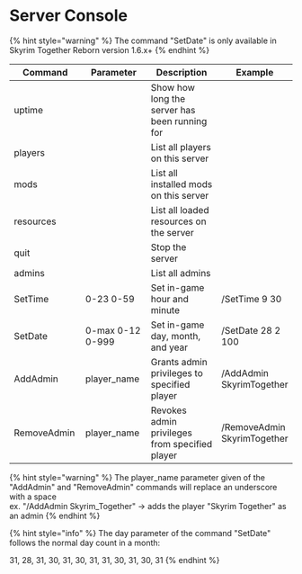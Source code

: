 # Server Console

{% hint style="warning" %}
The command "SetDate" is only available in Skyrim Together Reborn version 1.6.x+
{% endhint %}

<table data-full-width="true"><thead><tr><th width="161">Command</th><th width="174">Parameter</th><th width="425">Description</th><th>Example</th></tr></thead><tbody><tr><td>uptime</td><td></td><td>Show how long the server has been running for</td><td></td></tr><tr><td>players</td><td></td><td>List all players on this server</td><td></td></tr><tr><td>mods</td><td></td><td>List all installed mods on this server</td><td></td></tr><tr><td>resources</td><td></td><td>List all loaded resources on the server</td><td></td></tr><tr><td>quit</td><td></td><td>Stop the server</td><td></td></tr><tr><td>admins</td><td></td><td>List all admins</td><td></td></tr><tr><td>SetTime</td><td>0-23 0-59</td><td>Set in-game hour and minute</td><td>/SetTime 9 30</td></tr><tr><td>SetDate</td><td>0-max 0-12 0-999</td><td>Set in-game day, month, and year</td><td>/SetDate 28 2 100</td></tr><tr><td>AddAdmin</td><td>player_name</td><td>Grants admin privileges to specified player</td><td>/AddAdmin SkyrimTogether</td></tr><tr><td>RemoveAdmin</td><td>player_name</td><td>Revokes admin privileges from specified player</td><td>/RemoveAdmin SkyrimTogether</td></tr></tbody></table>

{% hint style="warning" %}
The player\_name parameter given of the "AddAdmin" and "RemoveAdmin" commands will replace an underscore with a space\
ex. "/AddAdmin Skyrim\_Together" -> adds the player "Skyrim Together" as an admin
{% endhint %}

{% hint style="info" %}
The day parameter of the command "SetDate" follows the normal day count in a month:

31, 28, 31, 30, 31, 30, 31, 31, 30, 31, 30, 31
{% endhint %}
